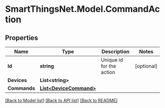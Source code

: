 # SmartThingsNet.Model.CommandAction
## Properties

Name | Type | Description | Notes
------------ | ------------- | ------------- | -------------
**Id** | **string** | Unique id for the action | [optional] 
**Devices** | **List&lt;string&gt;** |  | 
**Commands** | [**List&lt;DeviceCommand&gt;**](DeviceCommand.md) |  | 

[[Back to Model list]](../README.md#documentation-for-models) [[Back to API list]](../README.md#documentation-for-api-endpoints) [[Back to README]](../README.md)

